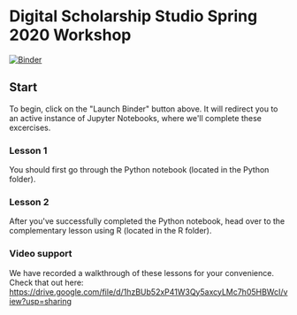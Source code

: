 # Digital Scholarship Studio Spring 2020 Workshop
[![Binder](https://mybinder.org/badge_logo.svg)](https://mybinder.org/v2/gh/ncflib/DSS-2020-Spring-Workshop/master)
 
## Start

To begin, click on the "Launch Binder" button above. It will redirect you to an active instance of Jupyter Notebooks, where we'll complete these excercises. 

### Lesson 1

You should first go through the Python notebook (located in the Python folder). 

### Lesson 2

After you've successfully completed the Python notebook, head over to the complementary lesson using R (located in the R folder). 

### Video support

We have recorded a walkthrough of these lessons for your convenience. Check that out here: https://drive.google.com/file/d/1hzBUb52xP41W3Qy5axcyLMc7h05HBWcI/view?usp=sharing
